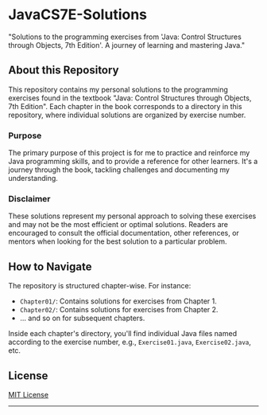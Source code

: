 # JavaCS7E-Solutions
"Solutions to the programming exercises from 'Java: Control Structures through Objects, 7th Edition'. A journey of learning and mastering Java."

## About this Repository
This repository contains my personal solutions to the programming exercises found in the textbook "Java: Control Structures through Objects, 7th Edition". Each chapter in the book corresponds to a directory in this repository, where individual solutions are organized by exercise number.

### Purpose
The primary purpose of this project is for me to practice and reinforce my Java programming skills, and to provide a reference for other learners. It's a journey through the book, tackling challenges and documenting my understanding.

### Disclaimer
These solutions represent my personal approach to solving these exercises and may not be the most efficient or optimal solutions. Readers are encouraged to consult the official documentation, other references, or mentors when looking for the best solution to a particular problem.

## How to Navigate
The repository is structured chapter-wise. For instance:

- `Chapter01/`: Contains solutions for exercises from Chapter 1.
- `Chapter02/`: Contains solutions for exercises from Chapter 2.
- ... and so on for subsequent chapters.

Inside each chapter's directory, you'll find individual Java files named according to the exercise number, e.g., `Exercise01.java`, `Exercise02.java`, etc.


## License
[MIT License](LICENSE)

---
